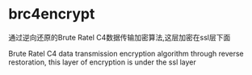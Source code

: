 # brc4encrypt

通过逆向还原的Brute Ratel C4数据传输加密算法,这层加密在ssl层下面

Brute Ratel C4 data transmission encryption algorithm through reverse restoration, this layer of encryption is under the ssl layer
